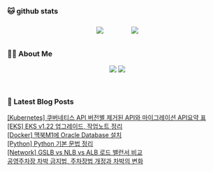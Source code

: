 
###  🐱 github stats  

<div id="main" align="center">
    <img src="https://github-readme-stats.vercel.app/api?username=peterica&count_private=true&show_icons=true&theme=radical"
        style="height: auto; margin-left: 20px; margin-right: 20px; padding: 10px;"/>
    <img src="https://github-readme-stats.vercel.app/api/top-langs/?username=peterica&layout=compact"   
        style="height: auto; margin-left: 20px; margin-right: 20px; padding: 10px;"/>
</div>

###  💁‍♀️ About Me  
<p align="center">
    <a href="https://peterica.tistory.com/"><img src="https://img.shields.io/badge/Blog-FF5722?style=flat-square&logo=Blogger&logoColor=white"/></a>
    <a href="mailto:ilovefran.ofm@gmail.com"><img src="https://img.shields.io/badge/Gmail-d14836?style=flat-square&logo=Gmail&logoColor=white&link=ilovefran.ofm@gmail.com"/></a>
</p>

<br>

### 📕 Latest Blog Posts   

<a href ="https://peterica.tistory.com/793"> [Kubernetes] 쿠버네티스 API 버전별 제거된 API와 마이그레이션 API요약 표 </a> <br>
<a href ="https://peterica.tistory.com/298"> [EKS] EKS v1.22 업그레이드, 작업노트 정리 </a> <br>
<a href ="https://peterica.tistory.com/792"> [Docker] 맥북M1에 Oracle Database 설치 </a> <br>
<a href ="https://peterica.tistory.com/740"> [Python] Python 기본 문법 정리 </a> <br>
<a href ="https://peterica.tistory.com/791"> [Network] GSLB vs NLB vs ALB 로드 밸런서 비교 </a> <br>
<a href ="https://peterica.tistory.com/789"> 공영주차장 차박 금지법, 주차장법 개정과 차박의 변화 </a> <br>
